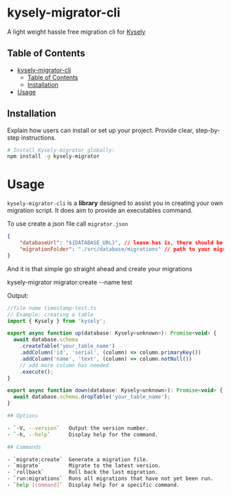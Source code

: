 # kysely-migrator-cli

A light weight hassle free migration cli for [Kysely](https://github.com/koskimas/kysely)

## Table of Contents

- [kysely-migrator-cli](#kysely-migrator-cli)
  - [Table of Contents](#table-of-contents)
  - [Installation](#installation)
- [Usage](#usage)
  

## Installation

Explain how users can install or set up your project. Provide clear, step-by-step instructions.

```bash
# Install Kysely-migrator globally:
npm install -g kysely-migrator

```

# Usage

`kysely-migrator-cli` is a **library** designed to assist you in creating your own migration script. It does aim to provide an executables command.

To use create a json file call `migrator.json` 

```json
{
    "databaseUrl": "${DATABASE_URL}", // leave has is, there should be an env variable with the same name(your database connection)
    "migrationFolder": "./src/database/migrations" // path to your migrations folder
}
```

And it is that simple go straight ahead and create your migrations

kysely-migrator migrator:create --name test


Output:

```javascript
//file name timestamp-test.ts
// Example: creating a table
import { Kysely } from 'kysely';

export async function up(database: Kysely<unknown>): Promise<void> {
  await database.schema
    .createTable('your_table_name')
    .addColumn('id', 'serial', (column) => column.primaryKey())
    .addColumn('name', 'text', (column) => column.notNull())
    // add more column has needed
    .execute();
}

export async function down(database: Kysely<unknown>): Promise<void> {
  await database.schema.dropTable('your_table_name');
}

```

```bash
## Options

- `-V, --version`   Output the version number.
- `-h, --help`      Display help for the command.

## Commands

- `migrate:create`  Generate a migration file.
- `migrate`         Migrate to the latest version.
- `rollback`        Roll back the last migration.
- `run:migrations`  Runs all migrations that have not yet been run.
- `help [command]`  Display help for a specific command.

```
